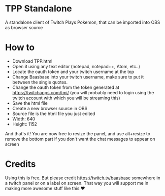 # TPP Standalone
A standalone client of Twitch Plays Pokemon, that can be imported into OBS as browser source

# How to
- Download TPP.html
- Open it using any text editor (notepad, notepad++, Atom, etc..)
- Locate the oauth token and your twitch username at the top
- Change Baasbase into your twitch username, make sure to put it between the single quotes.
- Change the oauth token from the token generated at https://twitchapps.com/tmi/ (you will probably need to login using the twitch account with which you will be streaming this)
- Save the html file
- Create a new browser source in OBS
- Source file is the html file you just edited
- Width: 640
- Height: 1152

And that's it! You are now free to resize the panel, and use alt+resize to remove the bottom part if you don't want the chat messages to appear on screen

# Credits
Using this is free. But please credit https://twitch.tv/baasbase somewhere in a twitch panel or on a label on screen. That way you will support me in making more awesome stuff like this ❤
